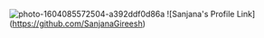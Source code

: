 ![photo-1604085572504-a392ddf0d86a](https://user-images.githubusercontent.com/101441389/158022518-38406482-20db-465a-82f8-6dcf70e8d4f3.jpg)
![Sanjana's Profile Link] (https://github.com/SanjanaGireesh)
